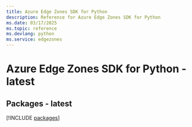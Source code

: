 ```yaml
---
title: Azure Edge Zones SDK for Python
description: Reference for Azure Edge Zones SDK for Python
ms.date: 03/17/2025
ms.topic: reference
ms.devlang: python
ms.service: edgezones
---
```

# Azure Edge Zones SDK for Python - latest
## Packages - latest
[!INCLUDE [packages](edge-zones-index.md)]